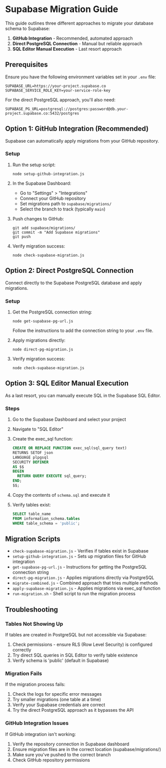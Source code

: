 # Supabase Migration Guide

This guide outlines three different approaches to migrate your database schema to Supabase:

1. **GitHub Integration** - Recommended, automated approach
2. **Direct PostgreSQL Connection** - Manual but reliable approach
3. **SQL Editor Manual Execution** - Last resort approach

## Prerequisites

Ensure you have the following environment variables set in your `.env` file:

```
SUPABASE_URL=https://your-project.supabase.co
SUPABASE_SERVICE_ROLE_KEY=your-service-role-key
```

For the direct PostgreSQL approach, you'll also need:

```
SUPABASE_PG_URL=postgresql://postgres:password@db.your-project.supabase.co:5432/postgres
```

## Option 1: GitHub Integration (Recommended)

Supabase can automatically apply migrations from your GitHub repository.

### Setup

1. Run the setup script:
   ```
   node setup-github-integration.js
   ```

2. In the Supabase Dashboard:
   - Go to "Settings" > "Integrations"
   - Connect your GitHub repository
   - Set migrations path to `supabase/migrations/`
   - Select the branch to track (typically `main`)

3. Push changes to GitHub:
   ```
   git add supabase/migrations/
   git commit -m "Add Supabase migrations"
   git push
   ```

4. Verify migration success:
   ```
   node check-supabase-migration.js
   ```

## Option 2: Direct PostgreSQL Connection

Connect directly to the Supabase PostgreSQL database and apply migrations.

### Setup

1. Get the PostgreSQL connection string:
   ```
   node get-supabase-pg-url.js
   ```
   Follow the instructions to add the connection string to your `.env` file.

2. Apply migrations directly:
   ```
   node direct-pg-migration.js
   ```

3. Verify migration success:
   ```
   node check-supabase-migration.js
   ```

## Option 3: SQL Editor Manual Execution

As a last resort, you can manually execute SQL in the Supabase SQL Editor.

### Steps

1. Go to the Supabase Dashboard and select your project
2. Navigate to "SQL Editor"
3. Create the exec_sql function:
   ```sql
   CREATE OR REPLACE FUNCTION exec_sql(sql_query text)
   RETURNS SETOF json
   LANGUAGE plpgsql
   SECURITY DEFINER
   AS $$
   BEGIN
     RETURN QUERY EXECUTE sql_query;
   END;
   $$;
   ```

4. Copy the contents of `schema.sql` and execute it
5. Verify tables exist:
   ```sql
   SELECT table_name 
   FROM information_schema.tables 
   WHERE table_schema = 'public';
   ```

## Migration Scripts

- `check-supabase-migration.js` - Verifies if tables exist in Supabase
- `setup-github-integration.js` - Sets up migration files for GitHub integration
- `get-supabase-pg-url.js` - Instructions for getting the PostgreSQL connection string
- `direct-pg-migration.js` - Applies migrations directly via PostgreSQL
- `migrate-combined.js` - Combined approach that tries multiple methods
- `apply-supabase-migration.js` - Applies migrations via exec_sql function
- `run-migration.sh` - Shell script to run the migration process

## Troubleshooting

### Tables Not Showing Up

If tables are created in PostgreSQL but not accessible via Supabase:

1. Check permissions - ensure RLS (Row Level Security) is configured correctly
2. Try direct SQL queries in SQL Editor to verify table existence
3. Verify schema is 'public' (default in Supabase)

### Migration Fails

If the migration process fails:

1. Check the logs for specific error messages
2. Try smaller migrations (one table at a time)
3. Verify your Supabase credentials are correct
4. Try the direct PostgreSQL approach as it bypasses the API

### GitHub Integration Issues

If GitHub integration isn't working:

1. Verify the repository connection in Supabase dashboard
2. Ensure migration files are in the correct location (supabase/migrations/)
3. Make sure you've pushed to the correct branch
4. Check GitHub repository permissions